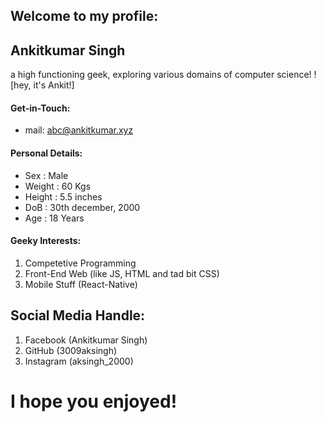 ## Welcome to my profile:

## Ankitkumar Singh
a high functioning geek, exploring various domains of computer science!
![hey, it's Ankit!]

#### Get-in-Touch:
- mail: [abc@ankitkumar.xyz](mailto:abc@ankitkumar.xyz)

#### Personal Details:
- Sex    : Male
- Weight : 60 Kgs
- Height : 5.5 inches
- DoB    : 30th december, 2000
- Age    : 18 Years

#### Geeky Interests:
1. Competetive Programming
2. Front-End Web (like JS, HTML and tad bit CSS)
3. Mobile Stuff (React-Native)

## Social Media Handle:
1. Facebook (Ankitkumar Singh)
2. GitHub (3009aksingh)
3. Instagram (aksingh_2000)

# I hope you enjoyed!
